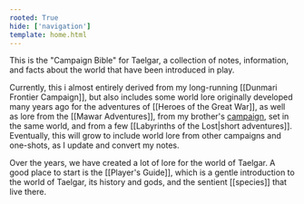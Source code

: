 ```yaml
---
rooted: True
hide: ['navigation']
template: home.html
---
```


This is the "Campaign Bible" for Taelgar, a collection of notes, information, and facts about the world that have been introduced in play. 

Currently, this i almost entirely derived from my long-running [[Dunmari Frontier Campaign]], but also includes some world lore originally developed many years ago for the adventures of [[Heroes of the Great War]], as well as lore from the [[Mawar Adventures]], from my brother's [campaign](https://msackton.github.io/taelgar1720/), set in the same world, and from a few [[Labyrinths of the Lost|short adventures]]. Eventually, this will grow to include world lore from other campaigns and one-shots, as I update and convert my notes. 

Over the years, we have created a lot of lore for the world of Taelgar. A good place to start is the [[Player's Guide]], which is a gentle introduction to the world of Taelgar, its history and gods, and the sentient [[species]] that live there. 

